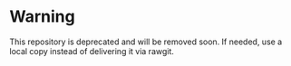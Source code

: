 # Warning  

This repository is deprecated and will be removed soon. If needed, use a local copy instead of delivering it via rawgit.

